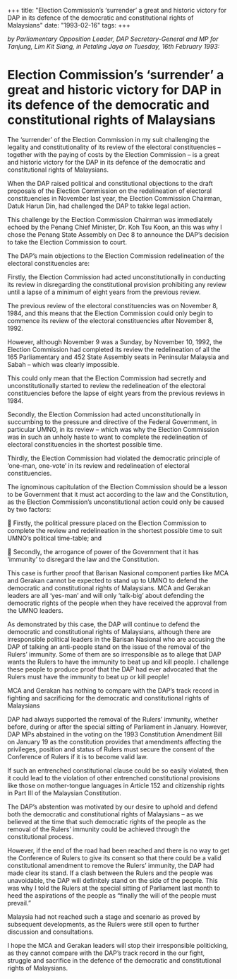 +++ 
title: "Election Commission’s ‘surrender’ a great and historic victory for DAP in its defence of the democratic and constitutional rights of Malaysians"
date: "1993-02-16"
tags:
+++

_by Parliamentary Opposition Leader, DAP Secretary-General and MP for Tanjung, Lim Kit Siang, in Petaling Jaya on Tuesday, 16th February 1993:_

# Election Commission’s ‘surrender’ a great and historic victory for DAP in its defence of the democratic and constitutional rights of Malaysians 

The ‘surrender’ of the Election Commission in my suit challenging the legality and constitutionality of its review of the electoral constituencies – together with the paying of costs by the Election Commission – is a great and historic victory for the DAP in its defence of the democratic and constitutional rights of Malaysians.</u>

When the DAP raised political and constitutional objections to the draft proposals of the Election Commission on the redelineation of electoral constituencies in November last year, the Election Commission Chairman, Datuk Harun Din, had challenged the DAP to takke legal action.

This challenge by the Election Commission Chairman was immediately echoed by the Penang Chief Minister, Dr. Koh Tsu Koon, an this was why I chose the Penang State Assembly on Dec 8 to announce the DAP’s decision to take the Election Commission to court.

The DAP’s main objections to the Election Commission redelineation of the electoral constituencies are:

Firstly, the Election Commission had acted unconstitutionally in conducting its review in disregarding the constitutional provision prohibiting any review until a lapse of a minimum of eight years from the previous review.

The previous review of the electoral constituencies was on November 8, 1984, and this means that the Election Commission could only begin to commence its review of the electoral constituencies after November 8, 1992.

However, although November 9 was a Sunday, by November 10, 1992, the Election Commission had completed its review the redelineation of all the 165 Parliamentary and 452 State Assembly seats in Peninsular Malaysia and Sabah – which was clearly impossible.

This could only mean that the Election Commission had secretly and unconstitutionally started to review the redelineation of the electoral constituencies before the lapse of eight years from the previous reviews in 1984.

Secondly, the Election Commission had acted unconstitutionally in succumbing to the pressure and directive of the Federal Government, in particular UMNO, in its review – which was why the Election Commission was in such an unholy haste to want to complete the redelineation of electoral constituencies in the shortest possible time.

Thirdly, the Election Commission had violated the democratic principle of ‘one-man, one-vote’ in its review and redelineation of electoral constituencies.

The ignominous capitulation of the Election Commission should be a lesson to be Government that it must act according to the law and the Constitution, as the Election Commission’s unconstitutional action could only be caused by two factors:

	Firstly, the political pressure placed on the Election Commission to complete the review and redelineation in the shortest possible time to suit UMNO’s political time-table; and 

	Secondly, the arrogance of power of the Government that it has ‘immunity’ to disregard the law and the Constitution.

This case is further proof that Barisan Nasional component parties like MCA and Gerakan cannot be expected to stand up to UMNO to defend the democratic and constitutional rights of Malaysians. MCA and Gerakan leaders are all ‘yes-man’ and will only ‘talk-big’ about defending the democratic rights of the people when they have received the approval from the UMNO leaders.

As demonstrated by this case, the DAP will continue to defend the democratic and constitutional rights of Malaysians, although there are irresponsible political leaders in the Barisan Nasional who are accusing the DAP of talking an anti-people stand on the issue of the removal of the Rulers’ immunity. Some of them are so irresponsible as to allege that DAP wants the Rulers to have the immunity to beat up and kill people. I challenge these people to produce proof that the DAP had ever advocated that the Rulers must have the immunity to beat up or kill people!

MCA and Gerakan has nothing to compare with the DAP’s track record in fighting and sacrificing for the democratic and constitutional rights of Malaysians

DAP had always supported the removal of the Rulers’ immunity, whether before, during or after the special sitting of Parliament in January. However, DAP MPs abstained in the voting on the 1993 Constitution Amendment Bill on January 19 as the constitution provides that amendments affecting the privileges, position and status of Rulers must secure the consent of the Conference of Rulers if it is to become valid law.

If such an entrenched constitutional clause could be so easily violated, then it could lead to the violation of other entrenched constitutional provisions like those on mother-tongue languages in Article 152 and citizenship rights in Part III of the Malaysian Constitution.

The DAP’s abstention was motivated by our desire to uphold and defend both the democratic and constitutional rights of Malaysians – as we believed at the time that such democratic rights of the people as the removal of the Rulers’ immunity could be achieved through the constitutional process.

However, if the end of the road had been reached and there is no way to get the Conference of Rulers to give its consent so that there could be a valid constitutional amendment to remove the Rulers’ immunity, the DAP had made clear its stand. If a clash between the Rulers and the people was unavoidable, the DAP will definitely stand on the side of the people. This was why I told the Rulers at the special sitting of Parliament last month to heed the aspirations of the people as “finally the will of the people must prevail.”

Malaysia had not reached such a stage and scenario as proved by subsequent developments, as the Rulers were still open to further discussion and consultations.

I hope the MCA and Gerakan leaders will stop their irresponsible politicking, as they cannot compare with the DAP’s track record in the our fight, struggle and sacrifice in the defence of the democratic and constitutional rights of Malaysians.
 
